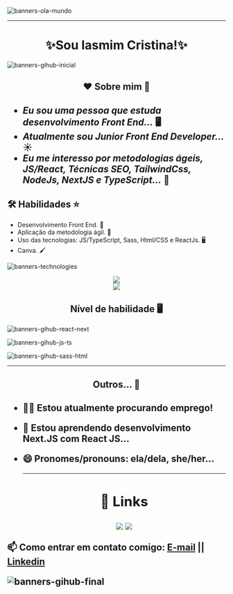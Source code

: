 

![banners-ola-mundo](https://github.com/IasmimCristina/IasmimCristina/assets/100351576/3a7d00da-aa18-4b03-9349-88da3edc1cae)




***

<h1 align="center">✨Sou Iasmim Cristina!✨</h1> 

![banners-gihub-inicial](https://github.com/IasmimCristina/IasmimCristina/assets/100351576/3f7430cc-e889-43d5-83e1-b25870a0b0bc)


<h2 align="center"> ❤️ Sobre mim 💙 <h2>
  


  
- _Eu sou uma pessoa que estuda desenvolvimento Front End..._ 🖥️
- _Atualmente sou Junior Front End Developer..._ ☀️
- _Eu me interesso por metodologias ágeis, JS/React, Técnicas SEO, TailwindCss, NodeJs, NextJS e TypeScript..._ 💨 

## 🛠 Habilidades ⭐

  
* Desenvolvimento Front End. 👥
* Aplicação da metodologia ágil. 💨
* Uso das tecnologias: JS/TypeScript, Sass, Html/CSS e ReactJs. 🖥️
* Canva. 🖌️

  
![banners-technologies](https://github.com/IasmimCristina/IasmimCristina/assets/100351576/0e75bd50-ea3d-4028-95fe-5ce252f3e1c6)


  <div align="center">
    
   <a href="https://github.com/anuraghazra/github-readme-stats">
  <img align="center" src="https://github-readme-stats.vercel.app/api/top-langs/?username=IasmimCristina&layout=donut&theme=moltack" />
</a> 
   <div align="center">
  <a href="https://github.com/anuraghazra/github-readme-stats">
  <img align="center" src="https://github-readme-stats.vercel.app/api?username=IasmimCristina&show_icons=true&theme=moltack" />
</a>
  </div> 
  </div>
  



<h2 align="center">Nível de habilidade 🖥️</h2>

  
![banners-gihub-react-next](https://github.com/IasmimCristina/IasmimCristina/assets/100351576/ef0af2d9-b024-40ad-a30c-fca21ce10dd3)

![banners-gihub-js-ts](https://github.com/IasmimCristina/IasmimCristina/assets/100351576/3899ce86-f18a-4f1a-af1b-c2d695eb420d)


![banners-gihub-sass-html](https://github.com/IasmimCristina/IasmimCristina/assets/100351576/e8a47f37-e22a-46ac-bdea-dea63371e2cc)



***
  


  
<h2 align="center"> Outros... 👀 <h2>
  
- 👩‍💻 Estou atualmente procurando emprego!

- 🧠 Estou aprendendo desenvolvimento Next.JS com React JS...

- 😄 Pronomes/pronouns: ela/dela, she/her...



 

 
  ***
  


  <h2 align= "center"> 🔗 Links </h2>
  
  <div align="center">   
  <a href = "mailto:iaasmimcristinaa@gmail.com"><img src="https://img.shields.io/badge/Gmail-D14836?style=for-the-badge&logo=gmail&logoColor=white" target="_blank"></a>
  <a href="https://www.linkedin.com/in/ias-cristina" target="_blank"><img src="https://img.shields.io/badge/-LinkedIn-%230077B5?style=for-the-badge&logo=linkedin&logoColor=white" target="_blank"></a>  
</div>

 
📫 Como entrar em contato comigo:  <a href ="mailto:iaasmimcristinaa@gmail.com">E-mail</a>   || <a href="https://www.linkedin.com/in/ias-cristina" target="_blank">Linkedin</a> 


 ![banners-gihub-final](https://user-images.githubusercontent.com/100351576/198038339-d9340ff7-a650-4065-ac79-4a22b4f64f2b.gif)




